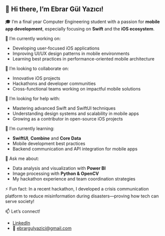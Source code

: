 ## 🌟 Hi there, I’m Ebrar Gül Yazıcı!

🎓 I’m a final year Computer Engineering student with a passion for **mobile app development**, especially focusing on **Swift** and the **iOS ecosystem**.

🔭 I’m currently working on:
- Developing user-focused iOS applications
- Improving UI/UX design patterns in mobile environments
- Learning best practices in performance-oriented mobile architecture

👯 I’m looking to collaborate on:
- Innovative iOS projects
- Hackathons and developer communities
- Cross-functional teams working on impactful mobile solutions

🤝 I’m looking for help with:
- Mastering advanced Swift and SwiftUI techniques
- Understanding design systems and scalability in mobile apps
- Growing as a contributor in open-source iOS projects

🌱 I’m currently learning:
- **SwiftUI**, **Combine** and **Core Data**
- Mobile development best practices
- Backend communication and API integration for mobile apps

💬 Ask me about:
- Data analysis and visualization with **Power BI**
- Image processing with **Python & OpenCV**
- My hackathon experience and team coordination strategies

⚡ Fun fact:
In a recent hackathon, I developed a crisis communication platform to reduce misinformation during disasters—proving how tech can serve society!

📫 Let’s connect!
- [LinkedIn](https://www.linkedin.com/in/ebrargulyazici)
- 📩 ebrargulyazici@gmail.com

